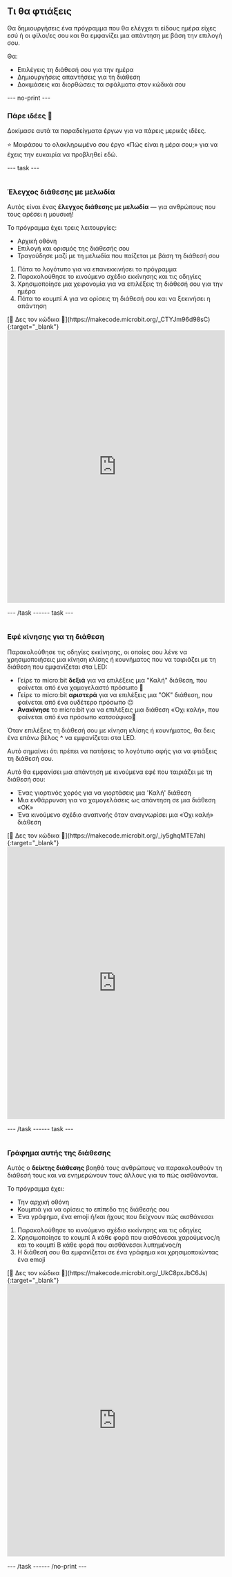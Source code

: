 ## Τι θα φτιάξεις

Θα δημιουργήσεις ένα πρόγραμμα που θα ελέγχει τι είδους ημέρα είχες εσύ ή οι φίλοι/ες σου και θα εμφανίζει μια απάντηση με βάση την επιλογή σου.

Θα:

- Επιλέγεις τη διάθεσή σου για την ημέρα
- Δημιουργήσεις απαντήσεις για τη διάθεση
- Δοκιμάσεις και διορθώσεις τα σφάλματα στον κώδικά σου

--- no-print ---

### Πάρε ιδέες 💭

Δοκίμασε αυτά τα παραδείγματα έργων για να πάρεις μερικές ιδέες.

⭐ Μοιράσου το ολοκληρωμένο σου έργο «Πώς είναι η μέρα σου;» για να έχεις την ευκαιρία να προβληθεί εδώ.

--- task ---

<div style="display: flex; flex-wrap: wrap">
<div style="flex-basis: 200px; flex-grow: 1">  

### Έλεγχος διάθεσης με μελωδία

Αυτός είναι ένας **έλεγχος διάθεσης με μελωδία** — για ανθρώπους που τους αρέσει η μουσική!

Το πρόγραμμα έχει τρεις λειτουργίες:

- Αρχική οθόνη
- Επιλογή και ορισμός της διάθεσής σου
- Τραγούδησε μαζί με τη μελωδία που παίζεται με βάση τη διάθεσή σου

1. Πάτα το λογότυπο για να επανεκκινήσει το πρόγραμμα
2. Παρακολούθησε το κινούμενο σχέδιο εκκίνησης και τις οδηγίες
3. Χρησιμοποίησε μια χειρονομία για να επιλέξεις τη διάθεσή σου για την ημέρα
4. Πάτα το κουμπί A για να ορίσεις τη διάθεσή σου και να ξεκινήσει η απάντηση

</div>
<div>
[👀 Δες τον κώδικα 👀](https://makecode.microbit.org/_CTYJm96d98sC){:target="_blank"}
<div style="position:relative;height:0;padding-bottom:125%;overflow:hidden;"><iframe style="position:absolute;top:0;left:0;width:100%;height:100%;" src="https://makecode.microbit.org/---run?id=_CTYJm96d98sC" allowfullscreen="allowfullscreen" sandbox="allow-popups allow-forms allow-scripts allow-same-origin" frameborder="0"></iframe></div>

</div>

--- /task ---  

--- task ---

<div style="display: flex; flex-wrap: wrap">
<div style="flex-basis: 200px; flex-grow: 1">  

### Εφέ κίνησης για τη διάθεση

Παρακολούθησε τις οδηγίες εκκίνησης, οι οποίες σου λένε να χρησιμοποιήσεις μια κίνηση κλίσης ή κουνήματος που να ταιριάζει με τη διάθεση που εμφανίζεται στα LED:

- Γείρε το micro:bit **δεξιά** για να επιλέξεις μια "Καλή" διάθεση, που φαίνεται από ένα χαμογελαστό πρόσωπο 🙂
- Γείρε το micro:bit **αριστερά** για να επιλέξεις μια "OK" διάθεση, που φαίνεται από ένα ουδέτερο πρόσωπο 😐
- **Ανακίνησε** το micro:bit για να επιλέξεις μια διάθεση «Όχι καλή», που φαίνεται από ένα πρόσωπο κατσούφικο🙁

Όταν επιλέξεις τη διάθεσή σου με κίνηση κλίσης ή κουνήματος, θα δεις ένα επάνω βέλος **^** να εμφανίζεται στα LED.

Αυτό σημαίνει ότι πρέπει να πατήσεις το λογότυπο αφής για να φτιάξεις τη διάθεσή σου.

Αυτό θα εμφανίσει μια απάντηση με κινούμενα εφέ που ταιριάζει με τη διάθεσή σου:

- Ένας γιορτινός χορός για να γιορτάσεις μια 'Καλή' διάθεση
- Μια ενθάρρυνση για να χαμογελάσεις ως απάντηση σε μια διάθεση «ΟΚ»
- Ένα κινούμενο σχέδιο αναπνοής όταν αναγνωρίσει μια «Όχι καλή» διάθεση

</div>
<div>
[👀 Δες τον κώδικα 👀](https://makecode.microbit.org/_iy5ghqMTE7ah){:target="_blank"}
<div style="position:relative;height:0;padding-bottom:125%;overflow:hidden;"><iframe style="position:absolute;top:0;left:0;width:100%;height:100%;" src="https://makecode.microbit.org/---run?id=_iy5ghqMTE7ah" allowfullscreen="allowfullscreen" sandbox="allow-popups allow-forms allow-scripts allow-same-origin" frameborder="0"></iframe></div>
</div>

--- /task ---

--- task ---

<div style="display: flex; flex-wrap: wrap">
<div style="flex-basis: 200px; flex-grow: 1">  

### Γράφημα αυτής της διάθεσης

Αυτός ο **δείκτης διάθεσης** βοηθά τους ανθρώπους να παρακολουθούν τη διάθεσή τους και να ενημερώνουν τους άλλους για το πώς αισθάνονται.

Το πρόγραμμα έχει:

- Την αρχική οθόνη
- Κουμπιά για να ορίσεις το επίπεδο της διάθεσής σου
- Ένα γράφημα, ένα emoji ή/και ήχους που δείχνουν πώς αισθάνεσαι

1. Παρακολούθησε το κινούμενο σχέδιο εκκίνησης και τις οδηγίες
2. Χρησιμοποίησε το κουμπί A κάθε φορά που αισθάνεσαι χαρούμενος/η και το κουμπί B κάθε φορά που αισθάνεσαι λυπημένος/η
3. Η διάθεσή σου θα εμφανίζεται σε ένα γράφημα και χρησιμοποιώντας ένα emoji

</div>
<div>
[👀 Δες τον κώδικα 👀](https://makecode.microbit.org/_UkC8pxJbC6Js){:target="_blank"}
<div style="position:relative;height:0;padding-bottom:125%;overflow:hidden;"><iframe style="position:absolute;top:0;left:0;width:100%;height:100%;" src="https://makecode.microbit.org/---run?id=_UkC8pxJbC6Js" allowfullscreen="allowfullscreen" sandbox="allow-popups allow-forms allow-scripts allow-same-origin" frameborder="0"></iframe></div>

</div>

--- /task ---

--- /no-print ---
